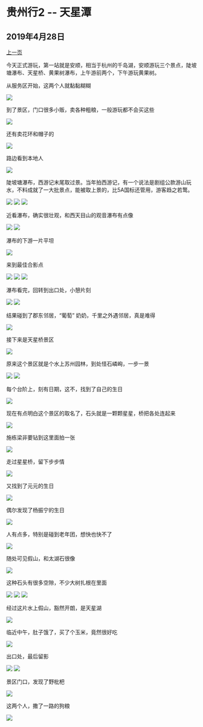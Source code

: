 贵州行2 -- 天星潭
=======================

2019年4月28日
-----------------------

[上一页](/2019/04/27/贵州行1.html)

今天正式游玩，第一站就是安顺，相当于杭州的千岛湖，安顺游玩三个景点，陡坡塘瀑布、天星桥、黄果树瀑布，上午游前两个，下午游玩黄果树。

从服务区开始，这两个人就黏黏糊糊

![]({{site.url}}/assets/blog-images/20190428/1-1-1.jpg)

到了景区，门口很多小贩，卖各种粗粮，一般游玩都不会买这些

![]({{site.url}}/assets/blog-images/20190428/1-2.jpg)

还有卖花环和帽子的

![]({{site.url}}/assets/blog-images/20190428/1-3.jpg)

路边看到本地人

![]({{site.url}}/assets/blog-images/20190428/1-4.jpg)

陡坡塘瀑布，西游记末尾取过景。当年拍西游记，有一个说法是剧组公款游山玩水，不料成就了一大批景点，能被取上景的，比5A国标还管用，游客趋之若鹜。

![]({{site.url}}/assets/blog-images/20190428/1-6.jpg)
![]({{site.url}}/assets/blog-images/20190428/1-5.jpg)
![]({{site.url}}/assets/blog-images/20190428/1-7.jpg)

近看瀑布，确实很壮观，和西天目山的观音瀑布有点像

![]({{site.url}}/assets/blog-images/20190428/1-8.jpg)
![]({{site.url}}/assets/blog-images/20190428/1-10.jpg)

瀑布的下游一片平坦

![]({{site.url}}/assets/blog-images/20190428/1-9.jpg)

来到最佳合影点

![]({{site.url}}/assets/blog-images/20190428/1-12.jpg)
![]({{site.url}}/assets/blog-images/20190428/1-13.jpg)
![]({{site.url}}/assets/blog-images/20190428/1-14.jpg)

瀑布看完，回转到出口处，小憩片刻

![]({{site.url}}/assets/blog-images/20190428/1-15.jpg)
![]({{site.url}}/assets/blog-images/20190428/1-17.jpg)

结果碰到了郡东邻居，“葡萄” 奶奶，千里之外遇邻居，真是难得

![]({{site.url}}/assets/blog-images/20190428/1-16.jpg)

接下来是天星桥景区

![]({{site.url}}/assets/blog-images/20190428/1-18.jpg)

原来这个景区就是个水上苏州园林，到处怪石嶙峋，一步一景

![]({{site.url}}/assets/blog-images/20190428/1-19.jpg)
![]({{site.url}}/assets/blog-images/20190428/1-20.jpg)

每个台阶上，刻有日期，这不，找到了自己的生日

![]({{site.url}}/assets/blog-images/20190428/1-21.jpg)

现在有点明白这个景区的取名了，石头就是一颗颗星星，桥把各处连起来

![]({{site.url}}/assets/blog-images/20190428/1-22.jpg)

施栋梁非要钻到这里面拍一张

![]({{site.url}}/assets/blog-images/20190428/1-23.jpg)

走过星星桥，留下步步情

![]({{site.url}}/assets/blog-images/20190428/1-24.jpg)

又找到了元元的生日

![]({{site.url}}/assets/blog-images/20190428/1-25.jpg)

偶尔发现了杨振宁的生日

![]({{site.url}}/assets/blog-images/20190428/1-26.jpg)

人有点多，特别是碰到老年团，想快也快不了

![]({{site.url}}/assets/blog-images/20190428/1-27.jpg)

随处可见假山，和太湖石很像

![]({{site.url}}/assets/blog-images/20190428/1-28.jpg)

这种石头有很多空隙，不少大树扎根在里面

![]({{site.url}}/assets/blog-images/20190428/1-29.jpg)
![]({{site.url}}/assets/blog-images/20190428/1-30.jpg)
![]({{site.url}}/assets/blog-images/20190428/1-31.jpg)

经过这片水上假山，豁然开朗，是天星湖

![]({{site.url}}/assets/blog-images/20190428/1-32.jpg)

临近中午，肚子饿了，买了个玉米，竟然很好吃

![]({{site.url}}/assets/blog-images/20190428/1-34.jpg)

出口处，最后留影

![]({{site.url}}/assets/blog-images/20190428/1-36.jpg)
![]({{site.url}}/assets/blog-images/20190428/1-35.jpg)

景区门口，发现了野枇杷

![]({{site.url}}/assets/blog-images/20190428/1-39.jpg)

这两个人，撒了一路的狗粮

![]({{site.url}}/assets/blog-images/20190428/1-41.jpg)